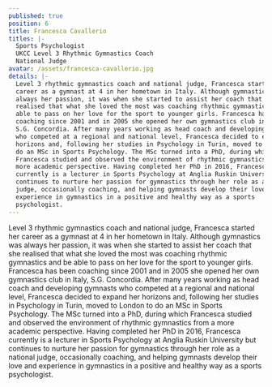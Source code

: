 ```yaml
---
published: true
position: 6
title: Francesca Cavallerio
titles: |-
  Sports Psychologist
  UKCC Level 3 Rhythmic Gymnastics Coach
  National Judge
avatar: /assets/francesca-cavallerio.jpg
details: |-
  Level 3 rhythmic gymnastics coach and national judge, Francesca started her
  career as a gymnast at 4 in her hometown in Italy. Although gymnastics was
  always her passion, it was when she started to assist her coach that she
  realised that what she loved the most was coaching rhythmic gymnastics and be
  able to pass on her love for the sport to younger girls. Francesca has been
  coaching since 2001 and in 2005 she opened her own gymnastics club in Italy,
  S.G. Concordia. After many years working as head coach and developing gymnasts
  who competed at a regional and national level, Francesca decided to expand her
  horizons and, following her studies in Psychology in Turin, moved to London to
  do an MSc in Sports Psychology. The MSc turned into a PhD, during which
  Francesca studied and observed the environment of rhythmic gymnastics from a
  more academic perspective. Having completed her PhD in 2016, Francesca
  currently is a lecturer in Sports Psychology at Anglia Ruskin University but
  continues to nurture her passion for gymnastics through her role as a national
  judge, occasionally coaching, and helping gymnasts develop their love and
  experience in gymnastics in a positive and healthy way as a sports
  psychologist.
---
```

Level 3 rhythmic gymnastics coach and national judge, Francesca started her
career as a gymnast at 4 in her hometown in Italy. Although gymnastics was
always her passion, it was when she started to assist her coach that she
realised that what she loved the most was coaching rhythmic gymnastics and be
able to pass on her love for the sport to younger girls. Francesca has been
coaching since 2001 and in 2005 she opened her own gymnastics club in Italy,
S.G. Concordia. After many years working as head coach and developing gymnasts
who competed at a regional and national level, Francesca decided to expand her
horizons and, following her studies in Psychology in Turin, moved to London to
do an MSc in Sports Psychology. The MSc turned into a PhD, during which
Francesca studied and observed the environment of rhythmic gymnastics from a
more academic perspective. Having completed her PhD in 2016, Francesca
currently is a lecturer in Sports Psychology at Anglia Ruskin University but
continues to nurture her passion for gymnastics through her role as a national
judge, occasionally coaching, and helping gymnasts develop their love and
experience in gymnastics in a positive and healthy way as a sports
psychologist.